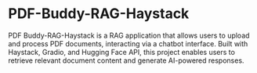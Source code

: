 # PDF-Buddy-RAG-Haystack
PDF Buddy-RAG-Haystack is a RAG application that allows users to upload and process PDF documents, interacting via a chatbot interface. Built with Haystack, Gradio, and Hugging Face API, this project enables users to retrieve relevant document content and generate AI-powered responses.
